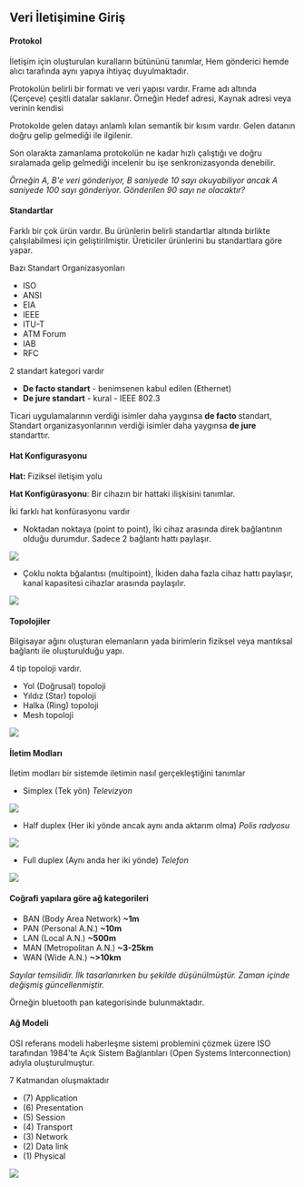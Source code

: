Veri İletişimine Giriş
-------

#### Protokol
İletişim için oluşturulan kuralların bütününü tanımlar, Hem gönderici hemde alıcı tarafında aynı yapıya ihtiyaç duyulmaktadır. 

Protokolün belirli bir formatı ve veri yapısı vardır. Frame adı altında (Çerçeve) çeşitli datalar saklanır. Örneğin Hedef adresi, Kaynak adresi veya verinin kendisi

Protokolde gelen datayı anlamlı kılan semantik bir kısım vardır. Gelen datanın doğru gelip gelmediği ile ilgilenir.

Son olarakta zamanlama protokolün ne kadar hızlı çalıştığı ve doğru sıralamada gelip gelmediği incelenir bu işe senkronizasyonda denebilir.

_Örneğin A, B'e veri gönderiyor, B saniyede 10 sayı okuyabiliyor ancak A saniyede 100 sayı gönderiyor. Gönderilen 90 sayı ne olacaktır?_


#### Standartlar
Farklı bir çok ürün vardır. Bu ürünlerin belirli standartlar altında birlikte çalışılabilmesi için geliştirilmiştir. Üreticiler ürünlerini bu standartlara göre yapar. 

Bazı Standart Organizasyonları
* ISO
* ANSI
* EIA
* IEEE
* ITU-T
* ATM Forum
* IAB
* RFC

2 standart kategori vardır
* **De facto standart** - benimsenen kabul edilen (Ethernet)
* **De jure standart** - kural - IEEE 802.3

Ticari uygulamalarının verdiği isimler daha yaygınsa **de facto** standart, Standart organizasyonlarının verdiği isimler daha yaygınsa **de jure** standarttır.


#### Hat Konfigurasyonu

**Hat:** Fiziksel iletişim yolu

**Hat Konfigürasyonu**: Bir cihazın bir hattaki ilişkisini tanımlar.

İki farklı hat konfürasyonu vardır
* Noktadan noktaya (point to point), İki cihaz arasında direk bağlantının olduğu durumdur. Sadece 2 bağlantı hattı paylaşır.

<img src='http://g.gravizo.com/g?
 digraph G {
    a [shape=box, label="İstasyon A"]
    b [shape=box, label="İstasyon B"]
    a -> b -> a
 }
'/>

* Çoklu nokta bğalantısı (multipoint), İkiden daha fazla cihaz hattı paylaşır, kanal kapasitesi cihazlar arasında paylaşılır.


<img src='http://g.gravizo.com/g?
 digraph G {
    a [shape=box, label="İstasyon A"]
    b [shape=box, label="İstasyon B"]
    c [shape=box, label="İstasyon C"]
    hat -> a -> hat
    hat -> b -> hat
    hat -> c -> hat
    hat -> Mainframe
    Mainframe -> hat
 }
'/>

#### Topolojiler

Bilgisayar ağını oluşturan elemanların yada birimlerin fiziksel veya mantıksal bağlantı ile oluşturulduğu yapı.

4 tip topoloji vardır.

* Yol (Doğrusal) topoloji
* Yıldız (Star) topoloji
* Halka (Ring) topoloji
* Mesh topoloji

<img src='http://g.gravizo.com/g?
 digraph G {
    Topoloji
    Topoloji -> Mesh
    Topoloji -> Yıldız
    Topoloji -> Yol
    Topoloji -> Halka
 }
'/>

#### İletim Modları

İletim modları bir sistemde iletimin nasıl gerçekleştiğini tanımlar

* Simplex (Tek yön) _Televizyon_

<img src='http://g.gravizo.com/g?
 digraph G {
   A->B
 }
'/>

* Half duplex (Her iki yönde ancak aynı anda aktarım olma) _Polis radyosu_

<img src='http://g.gravizo.com/g?
 digraph G {
   M[shape=box,label="Müsaitse kontrolu al"]
   A->M-> A
   B->M-> B
 }
'/>

* Full duplex (Aynı anda her iki yönde) _Telefon_

<img src='http://g.gravizo.com/g?
 digraph G {
   A->B
   B->A
 }
'/>

#### Coğrafi yapılara göre ağ kategorileri

* BAN (Body Area Network)  **~1m**
* PAN (Personal A.N.) **~10m**
* LAN (Local A.N.) **~500m**
* MAN (Metropolitan A.N.) **~3-25km**
* WAN (Wide A.N.) **~>10km**

_Sayılar temsilidir. İlk tasarlanırken bu şekilde düşünülmüştür. Zaman içinde değişmiş güncellenmiştir._

Örneğin bluetooth pan kategorisinde bulunmaktadır. 


#### Ağ Modeli
OSI referans modeli haberleşme sistemi problemini çözmek üzere ISO tarafından 1984'te Açık Sistem Bağlantıları (Open Systems Interconnection) adıyla oluşturulmuştur.

7 Katmandan oluşmaktadır 
* (7) Application
* (6) Presentation
* (5) Session
* (4) Transport
* (3) Network
* (2) Data link
* (1) Physical

<img src='http://g.gravizo.com/g?
 digraph G {
   7[shape=box, label="7 uygulama katmanı"]
   6[shape=box, label="6 sunum katmanı"]
   5[shape=box, label="5 oturum katmanı"]
   4[shape=box, label="4 taşıma katmanı"]
   3[shape=box, label="3 ağ katmanı"]
   2[shape=box, label="2 veri bağı katmanı"]
   1[shape=box, label="1 fiziksel katman"]
   7->6->5->4->3->2->1
   1->2->3->4->5->6->7
 }
'/>

